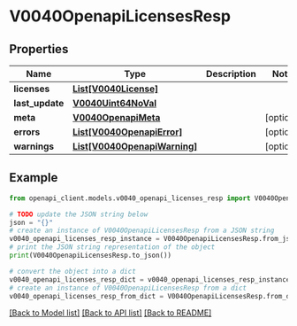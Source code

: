 # V0040OpenapiLicensesResp


## Properties

Name | Type | Description | Notes
------------ | ------------- | ------------- | -------------
**licenses** | [**List[V0040License]**](V0040License.md) |  | 
**last_update** | [**V0040Uint64NoVal**](V0040Uint64NoVal.md) |  | 
**meta** | [**V0040OpenapiMeta**](V0040OpenapiMeta.md) |  | [optional] 
**errors** | [**List[V0040OpenapiError]**](V0040OpenapiError.md) |  | [optional] 
**warnings** | [**List[V0040OpenapiWarning]**](V0040OpenapiWarning.md) |  | [optional] 

## Example

```python
from openapi_client.models.v0040_openapi_licenses_resp import V0040OpenapiLicensesResp

# TODO update the JSON string below
json = "{}"
# create an instance of V0040OpenapiLicensesResp from a JSON string
v0040_openapi_licenses_resp_instance = V0040OpenapiLicensesResp.from_json(json)
# print the JSON string representation of the object
print(V0040OpenapiLicensesResp.to_json())

# convert the object into a dict
v0040_openapi_licenses_resp_dict = v0040_openapi_licenses_resp_instance.to_dict()
# create an instance of V0040OpenapiLicensesResp from a dict
v0040_openapi_licenses_resp_from_dict = V0040OpenapiLicensesResp.from_dict(v0040_openapi_licenses_resp_dict)
```
[[Back to Model list]](../README.md#documentation-for-models) [[Back to API list]](../README.md#documentation-for-api-endpoints) [[Back to README]](../README.md)


